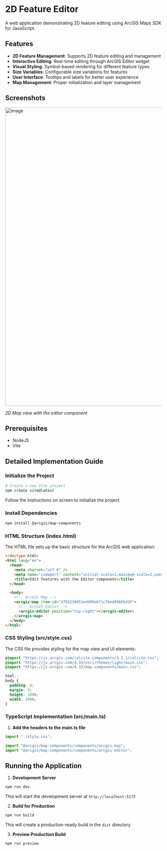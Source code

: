 # 2D Feature Editor

A web application demonstrating 2D feature editing using ArcGIS Maps SDK for JavaScript.

## Features

- **2D Feature Management**: Supports 2D feature editing and management
- **Interactive Editing**: Real-time editing through ArcGIS Editor widget
- **Visual Styling**: Symbol-based rendering for different feature types
- **Size Variables**: Configurable size variations for features
- **User Interface**: Tooltips and labels for better user experience
- **Map Management**: Proper initialization and layer management

## Screenshots

<img width="959" alt="image" src="https://github.com/user-attachments/assets/84cc84db-aeb6-47b1-bf6c-64d4b7699c65" />

*2D Map view with the editor component*

## Prerequisites

- NodeJS
- Vite

## Detailed Implementation Guide

### Initialize the Project
```bash
# Create a new Vite project
npm create vite@latest
```
Follow the instructions on screen to initialize the project.

### Install Dependencies
```bash
npm install @arcgis/map-components
```

### HTML Structure (index.html)

The HTML file sets up the basic structure for the ArcGIS web application:

```html
<!doctype html>
<html lang="en">
  <head>
    <meta charset="utf-8" />
    <meta name="viewport" content="initial-scale=1,maximum-scale=1,user-scalable=no" />
    <title>Edit features with the Editor component</title>
  </head>

  <body>
    <!-- ArcGIS Map -->
    <arcgis-map item-id="4793230052ed498ebf1c7bed9966bd35">
      <!-- ArcGIS Editor -->
      <arcgis-editor position="top-right"></arcgis-editor>
    </arcgis-map>
  </body>
</html>
```

### CSS Styling (src/style.css)

The CSS file provides styling for the map view and UI elements:

```css
@import "https://js.arcgis.com/calcite-components/3.2.1/calcite.css";
@import "https://js.arcgis.com/4.33/esri/themes/light/main.css";
@import "https://js.arcgis.com/4.33/map-components/main.css";

html,
body {
  padding: 0;
  margin: 0;
  height: 100%;
  width: 100%;
}
```

### TypeScript Implementation (src/main.ts)

1. **Add the headers to the main.ts file**

```typescript
import "./style.css";

import "@arcgis/map-components/components/arcgis-map";
import "@arcgis/map-components/components/arcgis-editor";
```

## Running the Application

1. **Development Server**
```bash
npm run dev
```
This will start the development server at `http://localhost:5173`

2. **Build for Production**
```bash
npm run build
```
This will create a production-ready build in the `dist` directory

3. **Preview Production Build**
```bash
npm run preview
```
